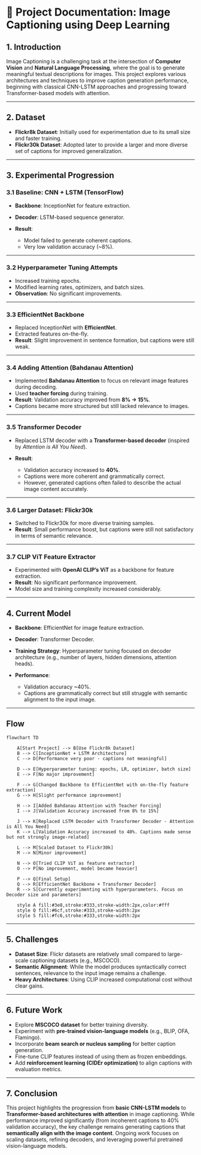 # 📑 Project Documentation: Image Captioning using Deep Learning

## 1. Introduction

Image Captioning is a challenging task at the intersection of **Computer Vision** and **Natural Language Processing**, where the goal is to generate meaningful textual descriptions for images. This project explores various architectures and techniques to improve caption generation performance, beginning with classical CNN-LSTM approaches and progressing toward Transformer-based models with attention.

---

## 2. Dataset

- **Flickr8k Dataset**: Initially used for experimentation due to its small size and faster training.
- **Flickr30k Dataset**: Adopted later to provide a larger and more diverse set of captions for improved generalization.

---

## 3. Experimental Progression

### 3.1 Baseline: CNN + LSTM (TensorFlow)

- **Backbone**: InceptionNet for feature extraction.
- **Decoder**: LSTM-based sequence generator.
- **Result**:

  - Model failed to generate coherent captions.
  - Very low validation accuracy (\~8%).

---

### 3.2 Hyperparameter Tuning Attempts

- Increased training epochs.
- Modified learning rates, optimizers, and batch sizes.
- **Observation**: No significant improvements.

---

### 3.3 EfficientNet Backbone

- Replaced InceptionNet with **EfficientNet**.
- Extracted features on-the-fly.
- **Result**: Slight improvement in sentence formation, but captions were still weak.

---

### 3.4 Adding Attention (Bahdanau Attention)

- Implemented **Bahdanau Attention** to focus on relevant image features during decoding.
- Used **teacher forcing** during training.
- **Result**: Validation accuracy improved from **8% → 15%**.
- Captions became more structured but still lacked relevance to images.

---

### 3.5 Transformer Decoder

- Replaced LSTM decoder with a **Transformer-based decoder** (inspired by _Attention is All You Need_).
- **Result**:

  - Validation accuracy increased to **40%**.
  - Captions were more coherent and grammatically correct.
  - However, generated captions often failed to describe the actual image content accurately.

---

### 3.6 Larger Dataset: Flickr30k

- Switched to Flickr30k for more diverse training samples.
- **Result**: Small performance boost, but captions were still not satisfactory in terms of semantic relevance.

---

### 3.7 CLIP ViT Feature Extractor

- Experimented with **OpenAI CLIP’s ViT** as a backbone for feature extraction.
- **Result**: No significant performance improvement.
- Model size and training complexity increased considerably.

---

## 4. Current Model

- **Backbone**: EfficientNet for image feature extraction.
- **Decoder**: Transformer Decoder.
- **Training Strategy**: Hyperparameter tuning focused on decoder architecture (e.g., number of layers, hidden dimensions, attention heads).
- **Performance**:

  - Validation accuracy \~40%.
  - Captions are grammatically correct but still struggle with semantic alignment to the input image.

---

## Flow

```mermaid
flowchart TD

    A[Start Project] --> B[Use Flickr8k Dataset]
    B --> C[InceptionNet + LSTM Architecture]
    C --> D[Performance very poor - captions not meaningful]

    D --> E[Hyperparameter tuning: epochs, LR, optimizer, batch size]
    E --> F[No major improvement]

    F --> G[Changed Backbone to EfficientNet with on-the-fly feature extraction]
    G --> H[Slight performance improvement]

    H --> I[Added Bahdanau Attention with Teacher Forcing]
    I --> J[Validation Accuracy increased from 8% to 15%]

    J --> K[Replaced LSTM Decoder with Transformer Decoder - Attention is All You Need]
    K --> L[Validation Accuracy increased to 40%. Captions made sense but not strongly image-related]

    L --> M[Scaled Dataset to Flickr30k]
    M --> N[Minor improvement]

    N --> O[Tried CLIP ViT as feature extractor]
    O --> P[No improvement, model became heavier]

    P --> Q[Final Setup]
    Q --> R[EfficientNet Backbone + Transformer Decoder]
    R --> S[Currently experimenting with hyperparameters. Focus on Decoder size and parameters]

    style A fill:#3e8,stroke:#333,stroke-width:2px,color:#fff
    style Q fill:#6cf,stroke:#333,stroke-width:2px
    style S fill:#fc6,stroke:#333,stroke-width:2px
```

---

## 5. Challenges

- **Dataset Size**: Flickr datasets are relatively small compared to large-scale captioning datasets (e.g., MSCOCO).
- **Semantic Alignment**: While the model produces syntactically correct sentences, relevance to the input image remains a challenge.
- **Heavy Architectures**: Using CLIP increased computational cost without clear gains.

---

## 6. Future Work

- Explore **MSCOCO dataset** for better training diversity.
- Experiment with **pre-trained vision-language models** (e.g., BLIP, OFA, Flamingo).
- Incorporate **beam search or nucleus sampling** for better caption generation.
- Fine-tune CLIP features instead of using them as frozen embeddings.
- Add **reinforcement learning (CIDEr optimization)** to align captions with evaluation metrics.

---

## 7. Conclusion

This project highlights the progression from **basic CNN-LSTM models** to **Transformer-based architectures with attention** in image captioning. While performance improved significantly (from incoherent captions to 40% validation accuracy), the key challenge remains generating captions that **semantically align with the image content**. Ongoing work focuses on scaling datasets, refining decoders, and leveraging powerful pretrained vision-language models.
